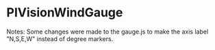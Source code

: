 # PIVisionWindGauge
Notes:
Some changes were made to the gauge.js to make the axis label "N,S,E,W" instead of degree markers.
